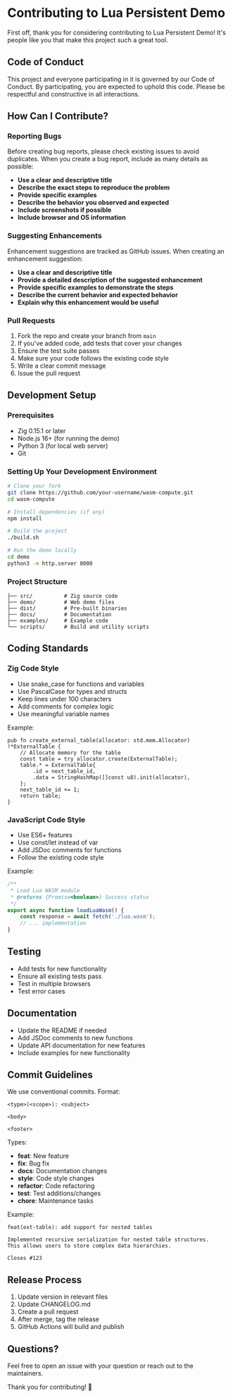 # Contributing to Lua Persistent Demo

First off, thank you for considering contributing to Lua Persistent Demo! It's people like you that make this project such a great tool.

## Code of Conduct

This project and everyone participating in it is governed by our Code of Conduct. By participating, you are expected to uphold this code. Please be respectful and constructive in all interactions.

## How Can I Contribute?

### Reporting Bugs

Before creating bug reports, please check existing issues to avoid duplicates. When you create a bug report, include as many details as possible:

- **Use a clear and descriptive title**
- **Describe the exact steps to reproduce the problem**
- **Provide specific examples**
- **Describe the behavior you observed and expected**
- **Include screenshots if possible**
- **Include browser and OS information**

### Suggesting Enhancements

Enhancement suggestions are tracked as GitHub issues. When creating an enhancement suggestion:

- **Use a clear and descriptive title**
- **Provide a detailed description of the suggested enhancement**
- **Provide specific examples to demonstrate the steps**
- **Describe the current behavior and expected behavior**
- **Explain why this enhancement would be useful**

### Pull Requests

1. Fork the repo and create your branch from `main`
2. If you've added code, add tests that cover your changes
3. Ensure the test suite passes
4. Make sure your code follows the existing code style
5. Write a clear commit message
6. Issue the pull request

## Development Setup

### Prerequisites

- Zig 0.15.1 or later
- Node.js 16+ (for running the demo)
- Python 3 (for local web server)
- Git

### Setting Up Your Development Environment

```bash
# Clone your fork
git clone https://github.com/your-username/wasm-compute.git
cd wasm-compute

# Install dependencies (if any)
npm install

# Build the project
./build.sh

# Run the demo locally
cd demo
python3 -m http.server 8000
```

### Project Structure

```
├── src/          # Zig source code
├── demo/         # Web demo files
├── dist/         # Pre-built binaries
├── docs/         # Documentation
├── examples/     # Example code
└── scripts/      # Build and utility scripts
```

## Coding Standards

### Zig Code Style

- Use snake_case for functions and variables
- Use PascalCase for types and structs
- Keep lines under 100 characters
- Add comments for complex logic
- Use meaningful variable names

Example:
```zig
pub fn create_external_table(allocator: std.mem.Allocator) !*ExternalTable {
    // Allocate memory for the table
    const table = try allocator.create(ExternalTable);
    table.* = ExternalTable{
        .id = next_table_id,
        .data = StringHashMap([]const u8).init(allocator),
    };
    next_table_id += 1;
    return table;
}
```

### JavaScript Code Style

- Use ES6+ features
- Use const/let instead of var
- Add JSDoc comments for functions
- Follow the existing code style

Example:
```javascript
/**
 * Load Lua WASM module
 * @returns {Promise<boolean>} Success status
 */
export async function loadLuaWasm() {
    const response = await fetch('./lua.wasm');
    // ... implementation
}
```

## Testing

- Add tests for new functionality
- Ensure all existing tests pass
- Test in multiple browsers
- Test error cases

## Documentation

- Update the README if needed
- Add JSDoc comments to new functions
- Update API documentation for new features
- Include examples for new functionality

## Commit Guidelines

We use conventional commits. Format:

```
<type>(<scope>): <subject>

<body>

<footer>
```

Types:
- **feat**: New feature
- **fix**: Bug fix
- **docs**: Documentation changes
- **style**: Code style changes
- **refactor**: Code refactoring
- **test**: Test additions/changes
- **chore**: Maintenance tasks

Example:
```
feat(ext-table): add support for nested tables

Implemented recursive serialization for nested table structures.
This allows users to store complex data hierarchies.

Closes #123
```

## Release Process

1. Update version in relevant files
2. Update CHANGELOG.md
3. Create a pull request
4. After merge, tag the release
5. GitHub Actions will build and publish

## Questions?

Feel free to open an issue with your question or reach out to the maintainers.

Thank you for contributing! 🎉